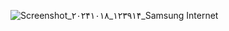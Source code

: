 ![Screenshot_۲۰۲۴۱۰۱۸_۱۲۳۹۱۴_Samsung Internet](https://github.com/user-attachments/assets/63395924-4cf1-4953-8098-8bdeeaa51ad3)
